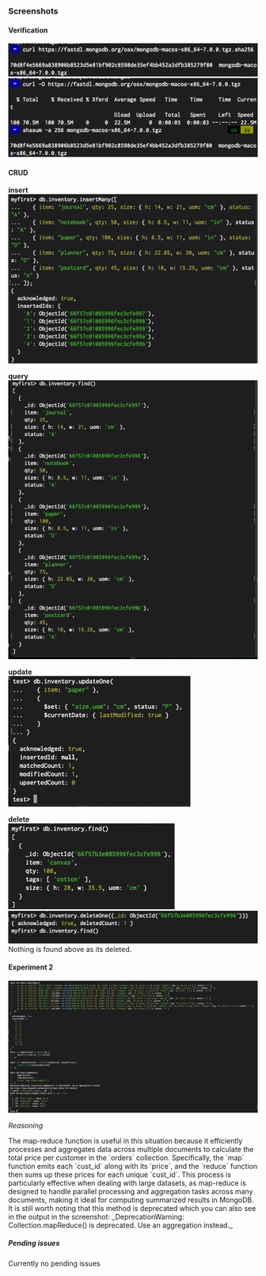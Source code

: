 ### Screenshots

#### Verification

![alt text](image.png)
![alt text](image-1.png)

#### CRUD

**insert**  
![alt text](image-2.png)

**query**  
![alt text](image-3.png)

**update**  
![alt text](image-4.png)

**delete**  
![alt text](image-5.png)  
![alt text](image-6.png)  
Nothing is found above as its deleted.

#### Experiment 2

![alt text](image-7.png)

_Reasoning_

<p>The map-reduce function is useful in this situation because it efficiently processes and aggregates data across multiple documents to calculate the total price per customer in the `orders` collection. Specifically, the `map` function emits each `cust_id` along with its `price`, and the `reduce` function then sums up these prices for each unique `cust_id`. This process is particularly effective when dealing with large datasets, as map-reduce is designed to handle parallel processing and aggregation tasks across many documents, making it ideal for computing summarized results in MongoDB.
It is still worth noting that this method is deprecated which you can also see in the output in the screenshot: _DeprecationWarning: Collection.mapReduce() is deprecated. Use an aggregation instead._ </p>

##### Pending issues

Currently no pending issues
